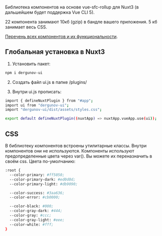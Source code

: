 Библиотека компонентов на основе vue-sfc-rollup для Nuxt3 (в дальшейшем будет поддержка Vue CLI 5).

22 компонента занимают 10кб (gzip) в бандле вашего приложения. 5 кб занимает весь CSS.

[Перечень всех компонентов и их функциональности](https://ui.dergunov.com).

## Глобальная установка в Nuxt3

1. Установить пакет:

```sh
npm i dergunov-ui
```

2. Создать файл ui.js в папке /plugins/

3. Внутри ui.js прописать:

```sh
import { defineNuxtPlugin } from "#app";
import ui from "dergunov-ui";
import "dergunov-ui/dist/assets/styles.css";

export default defineNuxtPlugin((nuxtApp) => nuxtApp.vueApp.use(ui));
```

## CSS

В библиотеку компонентов встроены утилитарные классы. Внутри компонентов они не используются.
Компоненты используют предопределенные цвета через var(). Вы можете их переназначить в своём css.
Цвета по-умолчанию:

```sh
:root {
  --color-primary: #ff5050;
  --color-primary-dark: #ed0d0d;
  --color-primary-light: #db9090;

  --color-success: #3aa636;
  --color-error: #cb0000;

  --color-black: #000;
  --color-gray-dark: #444;
  --color-gray: #ccc;
  --color-gray-light: #eee;
  --color-white: #fff;
}
```
